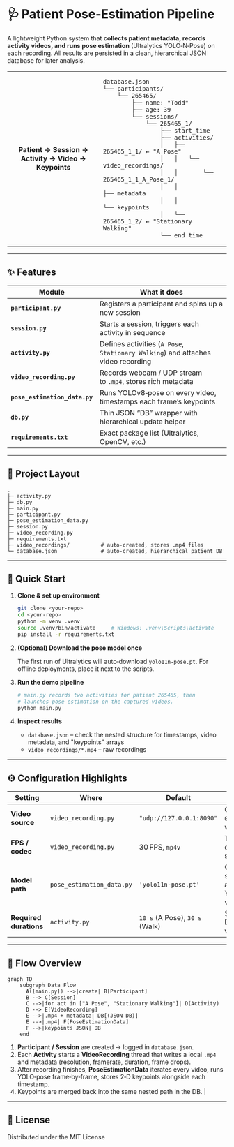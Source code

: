 # 🩺 Patient Pose‑Estimation Pipeline

A lightweight Python system that **collects patient metadata, records
activity videos, and runs pose estimation** (Ultralytics YOLO‑N‑Pose) on
each recording. All results are persisted in a clean, hierarchical JSON
database for later analysis.

<table>
<tr>
<td align="center"><b>Patient → Session → Activity → Video → Keypoints</b></td>
<td>

```
database.json
└── participants/
    └── 265465/
        ├── name: "Todd"
        ├── age: 39
        └── sessions/
            └── 265465_1/
                ├── start_time
                ├── activities/
                │   ├── 265465_1_1/ ← "A Pose"
                │   │   └── video_recordings/
                │   │       └── 265465_1_1_A_Pose_1/
                │   │           ├── metadata
                │   │           └── keypoints
                │   └── 265465_1_2/ ← "Stationary Walking"
                └── end_time
```

</td></tr></table>

---

## ✨ Features

| Module                        | What it does                                                                     |
| ----------------------------- | -------------------------------------------------------------------------------- |
| **`participant.py`**          | Registers a participant and spins up a new session                               |
| **`session.py`**              | Starts a session, triggers each activity in sequence                             |
| **`activity.py`**             | Defines activities (`A Pose`, `Stationary Walking`) and attaches video recording |
| **`video_recording.py`**      | Records webcam / UDP stream to `.mp4`, stores rich metadata                      |
| **`pose_estimation_data.py`** | Runs YOLOv8‑pose on every video, timestamps each frame’s keypoints               |
| **`db.py`**                   | Thin JSON “DB” wrapper with hierarchical update helper                           |
| **`requirements.txt`**        | Exact package list (Ultralytics, OpenCV, etc.)                                   |

---

## 📂 Project Layout

```
.
├─ activity.py
├─ db.py
├─ main.py
├─ participant.py
├─ pose_estimation_data.py
├─ session.py
├─ video_recording.py
├─ requirements.txt
├─ video_recordings/          # auto‑created, stores .mp4 files
└─ database.json              # auto‑created, hierarchical patient DB
```

---

## 🚀 Quick Start

1. **Clone & set up environment**

   ```bash
   git clone <your‑repo>
   cd <your‑repo>
   python -m venv .venv
   source .venv/bin/activate     # Windows: .venv\Scripts\activate
   pip install -r requirements.txt
   ```

2. **(Optional) Download the pose model once**

   The first run of Ultralytics will auto‑download `yolo11n‑pose.pt`.
   For offline deployments, place it next to the scripts.

3. **Run the demo pipeline**

   ```bash
   # main.py records two activities for patient 265465, then
   # launches pose estimation on the captured videos.
   python main.py
   ```

4. **Inspect results**

   * `database.json` – check the nested structure for timestamps,
     video metadata, and "keypoints" arrays
   * `video_recordings/*.mp4` – raw recordings

---

## ⚙️ Configuration Highlights

| Setting                | Where                     | Default                        | Notes                               |
| ---------------------- | ------------------------- | ------------------------------ | ----------------------------------- |
| **Video source**       | `video_recording.py`      | `"udp://127.0.0.1:8090"`       | Change to `0` for local webcam      |
| **FPS / codec**        | `video_recording.py`      | 30 FPS, `mp4v`                 | Tweak for quality vs. size          |
| **Model path**         | `pose_estimation_data.py` | `'yolo11n-pose.pt'`            | Could swap to any YOLO‑pose variant |
| **Required durations** | `activity.py`             | `10 s` (A Pose), `30 s` (Walk) | Stored in DB for validation         |

---

## 🧠 Flow Overview

```mermaid
graph TD
    subgraph Data Flow
      A([main.py]) -->|create| B[Participant]
      B --> C[Session]
      C -->|for act in ["A Pose", "Stationary Walking"]| D(Activity)
      D --> E[VideoRecording]
      E -->|.mp4 + metadata| DB[(JSON DB)]
      E -->|.mp4| F[PoseEstimationData]
      F -->|keypoints JSON| DB
    end
```

1. **Participant / Session** are created → logged in `database.json`.
2. Each **Activity** starts a **VideoRecording** thread that writes a local
   `.mp4` and metadata (resolution, framerate, duration, frame drops).
3. After recording finishes, **PoseEstimationData** iterates every video,
   runs YOLO‑pose frame‑by‑frame, stores 2‑D keypoints alongside each
   timestamp.
4. Keypoints are merged back into the same nested path in the DB.                                                        |

---

## 📜 License

Distributed under the MIT License
